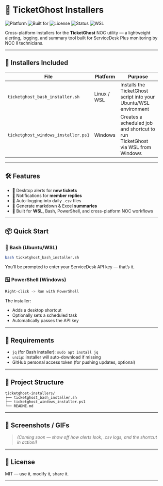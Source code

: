 # 🎫 TicketGhost Installers

![Platform](https://img.shields.io/badge/platform-Bash%20%7C%20PowerShell-blue)
![Built for](https://img.shields.io/badge/built%20for-NOC%20II-orange)
![License](https://img.shields.io/badge/license-MIT-green)
![Status](https://img.shields.io/badge/status-Active-brightgreen)
![WSL](https://img.shields.io/badge/WSL-Compatible-informational)

Cross-platform installers for the **TicketGhost** NOC utility — a lightweight alerting, logging, and summary tool built for ServiceDesk Plus monitoring by NOC II technicians.

---

## 🚀 Installers Included

| File                             | Platform     | Purpose                                 |
|----------------------------------|--------------|-----------------------------------------|
| `ticketghost_bash_installer.sh` | Linux / WSL  | Installs the TicketGhost script into your Ubuntu/WSL environment |
| `ticketghost_windows_installer.ps1` | Windows | Creates a scheduled job and shortcut to run TicketGhost via WSL from Windows |

---

## 🛠️ Features

- 🔔 Desktop alerts for **new tickets**
- 💬 Notifications for **member replies**
- 📑 Auto-logging into daily `.csv` files
- 📄 Generate markdown & Excel **summaries**
- 🧪 Built for **WSL**, Bash, PowerShell, and cross-platform NOC workflows

---

## 📦 Quick Start

### 🔧 Bash (Ubuntu/WSL)

```bash
bash ticketghost_bash_installer.sh
```

You’ll be prompted to enter your ServiceDesk API key — that’s it.

### 🪟 PowerShell (Windows)

```powershell
Right-click -> Run with PowerShell
```

The installer:
- Adds a desktop shortcut
- Optionally sets a scheduled task
- Automatically passes the API key

---

## 🔐 Requirements

- `jq` (for Bash installer): `sudo apt install jq`
- `unzip`: installer will auto-download if missing
- GitHub personal access token (for pushing updates, optional)

---

## 📁 Project Structure

```
ticketghost-installers/
├── ticketghost_bash_installer.sh
├── ticketghost_windows_installer.ps1
└── README.md
```

---

## 📣 Screenshots / GIFs

> _(Coming soon — show off how alerts look, .csv logs, and the shortcut in action!)_

---

## 📘 License

MIT — use it, modify it, share it.

---
